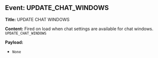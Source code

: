 ## Event: UPDATE_CHAT_WINDOWS

**Title:** UPDATE CHAT WINDOWS

**Content:**
Fired on load when chat settings are available for chat windows.
`UPDATE_CHAT_WINDOWS`

**Payload:**
- `None`